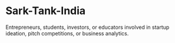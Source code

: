 # Sark-Tank-India
Entrepreneurs, students, investors, or educators involved in startup ideation, pitch competitions, or business analytics.
